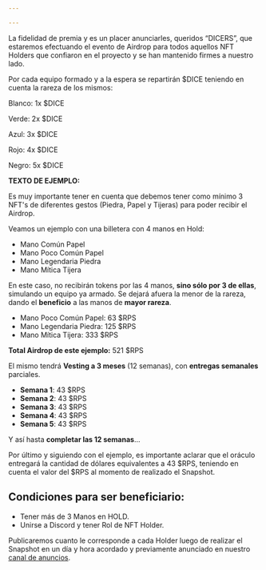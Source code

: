 ```yaml
---

---
```


La fidelidad de premia y es un placer anunciarles, queridos “DICERS”, que estaremos efectuando el evento de Airdrop para todos aquellos NFT Holders que confiaron en el proyecto y se han mantenido firmes a nuestro lado.

Por cada equipo formado y a la espera se repartirán $DICE teniendo en cuenta la rareza de los mismos:

Blanco: 1x $DICE

Verde: 2x $DICE

Azul: 3x $DICE

Rojo: 4x $DICE

Negro: 5x $DICE

**TEXTO DE EJEMPLO:**

Es muy importante tener en cuenta que debemos tener como mínimo 3 NFT's de diferentes gestos (Piedra, Papel y Tijeras) para poder recibir el Airdrop.

Veamos un ejemplo con una billetera con 4 manos en Hold:

- Mano Común Papel
- Mano Poco Común Papel
- Mano Legendaria Piedra
- Mano Mítica Tijera

En este caso, no recibirán tokens por las 4 manos, **sino sólo por 3 de ellas**, simulando un equipo ya armado. Se dejará afuera la menor de la rareza, dando el **beneficio** a las manos de **mayor rareza**.

- Mano Poco Común Papel: 63 $RPS
- Mano Legendaria Piedra: 125 $RPS
- Mano Mítica Tijera: 333 $RPS

**Total Airdrop de este ejemplo:** 521 $RPS

El mismo tendrá **Vesting a 3 meses** (12 semanas), con **entregas semanales** parciales.

- **Semana 1**: 43 $RPS
- **Semana 2**: 43 $RPS
- **Semana 3**: 43 $RPS
- **Semana 4**: 43 $RPS
- **Semana 5**: 43 $RPS

Y así hasta **completar las 12 semanas**...

Por último y siguiendo con el ejemplo, es importante aclarar que el oráculo entregará la cantidad de dólares equivalentes a 43 $RPS, teniendo en cuenta el valor del $RPS al momento de realizado el Snapshot.

## **Condiciones para ser beneficiario:**

- Tener más de 3 Manos en HOLD.
- Unirse a Discord y tener Rol de NFT Holder.

Publicaremos cuanto le corresponde a cada Holder luego de realizar el Snapshot en un día y hora acordado y previamente anunciado en nuestro [canal de anuncios](https://t.me/rpsleagueannouncements).